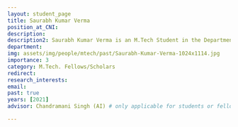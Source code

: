 ```yaml
---
layout: student_page
title: Saurabh Kumar Verma
position_at_CNI: 
description: 
description2: Saurabh Kumar Verma is an M.Tech Student in the Department of Computer Science and Automation at the Indian Institute of Science, Bangalore, advised by Prof. Chandramani Singh. He is currently pursuing Mtech in Artificial Intelligence. He is working in Network Science Lab in the DESE department at IISC Bangalore. His research focuses on designing new Machine learning algorithms for spatial reuse in the 802.11ax Network.
department:
img: assets/img/people/mtech/past/Saurabh-Kumar-Verma-1024x1114.jpg
importance: 3
category: M.Tech. Fellows/Scholars
redirect: 
research_interests: 
email: 
past: true
years: [2021]
advisor: Chandramani Singh (AI) # only applicable for students or fellows

---
```

